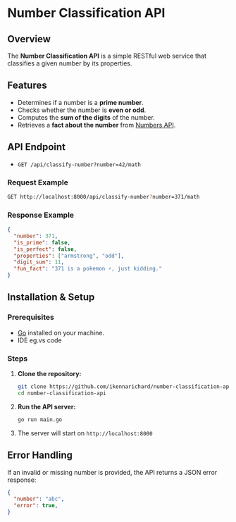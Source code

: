 # Number Classification API

## Overview

The **Number Classification API** is a simple RESTful web service that classifies a given number by its properties.

## Features

- Determines if a number is a **prime number**.
- Checks whether the number is **even or odd**.
- Computes the **sum of the digits** of the number.
- Retrieves a **fact about the number** from [Numbers API](http://numbersapi.com/).

## API Endpoint

- `GET /api/classify-number?number=42/math`

### Request Example

```bash
GET http://localhost:8000/api/classify-number?number=371/math
```

### Response Example

```json
{
  "number": 371,
  "is_prime": false,
  "is_perfect": false,
  "properties": ["armstrong", "odd"],
  "digit_sum": 11,
  "fun_fact": "371 is a pokemon ⚡, just kidding."
}
```

## Installation & Setup

### Prerequisites

- [Go](https://go.dev/) installed on your machine.
- IDE eg.vs code

### Steps

1. **Clone the repository:**

   ```sh
   git clone https://github.com/ikennarichard/number-classification-api.git
   cd number-classification-api
   ```

2. **Run the API server:**

   ```sh
   go run main.go
   ```

3. The server will start on `http://localhost:8000`

## Error Handling

If an invalid or missing number is provided, the API returns a JSON error response:

```json
{
  "number": "abc",
  "error": true,
}
```
